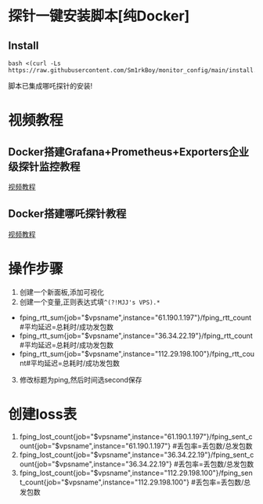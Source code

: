 # 探针一键安装脚本[纯Docker]
## Install
```
bash <(curl -Ls https://raw.githubusercontent.com/Sm1rkBoy/monitor_config/main/install.sh)
```
脚本已集成哪吒探针的安装!

# 视频教程
## Docker搭建Grafana+Prometheus+Exporters企业级探针监控教程
[视频教程](https://www.youtube.com/watch?v=9QSw0G4jPqY)

## Docker搭建哪吒探针教程
[视频教程](https://www.youtube.com/watch?v=20MFvJoro2k)
# 操作步骤
1. 创建一个新面板,添加可视化
2. 创建一个变量,正则表达式填`^(?!MJJ's VPS).*`
 - fping_rtt_sum{job="$vpsname",instance="61.190.1.197"}/fping_rtt_count#平均延迟=总耗时/成功发包数
 - fping_rtt_sum{job="$vpsname",instance="36.34.22.19"}/fping_rtt_count#平均延迟=总耗时/成功发包数
 - fping_rtt_sum{job="$vpsname",instance="112.29.198.100"}/fping_rtt_count#平均延迟=总耗时/成功发包数
3. 修改标题为ping,然后时间选second保存

# 创建loss表
1. fping_lost_count{job="$vpsname",instance="61.190.1.197"}/fping_sent_count{job="$vpsname",instance="61.190.1.197"}  #丢包率=丢包数/总发包数
2. fping_lost_count{job="$vpsname",instance="36.34.22.19"}/fping_sent_count{job="$vpsname",instance="36.34.22.19"}  #丢包率=丢包数/总发包数
3. fping_lost_count{job="$vpsname",instance="112.29.198.100"}/fping_sent_count{job="$vpsname",instance="112.29.198.100"}  #丢包率=丢包数/总发包数
